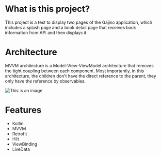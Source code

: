 # What is this project?
This project is a test to display two pages of the Gajino application, which includes a splash page and a book detail page that receives book information from API and then displays it.

# Architecture 
MVVM architecture is a Model-View-ViewModel architecture that removes the tight coupling between each component. Most importantly, in this architecture, the children don't have the direct reference to the parent, they only have the reference by observables.

![This is an image](https://personaldevblog.firebaseapp.com/2020/03/20/MVC-MVP-and-MVVM-design-patterns-on-Android/MVVM_Model.svg)


# Features 
- Kotlin
- MVVM
- Retrofit
- Hilt
- ViewBinding 
- LiveData







